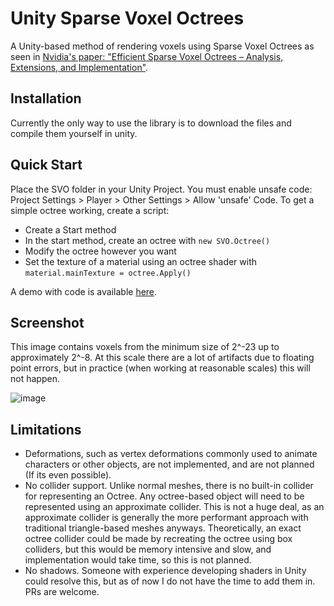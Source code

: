 # Unity Sparse Voxel Octrees

A Unity-based method of rendering voxels using Sparse Voxel Octrees as seen in [Nvidia's paper: "Efficient Sparse Voxel Octrees – Analysis, Extensions, and Implementation"](https://www.nvidia.com/docs/IO/88972/nvr-2010-001.pdf).

## Installation

Currently the only way to use the library is to download the files and compile them yourself in unity.

## Quick Start

Place the SVO folder in your Unity Project. You must enable unsafe code: Project Settings > Player > Other Settings > Allow 'unsafe' Code.
To get a simple octree working, create a script:
- Create a Start method
- In the start method, create an octree with `new SVO.Octree()`
- Modify the octree however you want
- Set the texture of a material using an octree shader with `material.mainTexture = octree.Apply()`

A demo with code is available [here](https://github.com/BudgetToaster/unity-svo-demo).

## Screenshot

This image contains voxels from the minimum size of 2^-23 up to approximately 2^-8. At this scale there are a lot of artifacts due to floating point errors, but in practice (when working at reasonable scales) this will not happen.

![image](https://user-images.githubusercontent.com/28935064/132603244-ad48f9f3-82f7-41aa-afe5-546eeec427d0.png)

## Limitations

- Deformations, such as vertex deformations commonly used to animate characters or other objects, are not implemented, and are not planned (If its even possible).
- No collider support. Unlike normal meshes, there is no built-in collider for representing an Octree. Any octree-based object will need to be represented using an approximate collider. This is not a huge deal, as an approximate collider is generally the more performant approach with traditional triangle-based meshes anyways. Theoretically, an exact octree collider could be made by recreating the octree using box colliders, but this would be memory intensive and slow, and implementation would take time, so this is not planned.
- No shadows. Someone with experience developing shaders in Unity could resolve this, but as of now I do not have the time to add them in. PRs are welcome.
